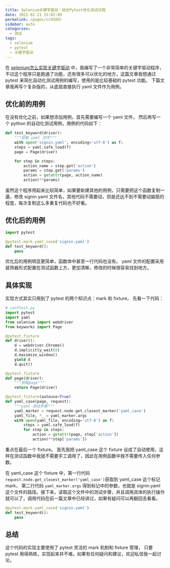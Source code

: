 ```yaml
---
title: Selenium关键字驱动：结合Pytest优化测试过程
date: 2022-02-21 15:02:09
permalink: /pages/cc910d/
sidebar: auto
categories:
  - 测试
tags:
  - selenium
  - pytest
  - 关键字驱动
---
```

在 [selenium怎么实现关键字驱动](https://blog.csdn.net/looker53/article/details/122830444) 中，我编写了一个非常简单的关键字驱动程序， 不过这个程序只是跑通了功能，还有很多可以优化的地方，这篇文章我想通过 pytest 来简化自动化测试用例的编写，使用的是比较基础的 pytest 功能。 下篇文章我再写个复杂版的，从底层直接执行 yaml 文件作为用例。



## 优化前的用例



在没有优化之前，如果想添加用例，首先需要编写一个 yaml 文件， 然后再写一个 python 的自动化测试用例，用例的代码如下：



```python
def test_keyword(driver):
    """获取 yaml 文件"""
	with open('signin.yaml', encoding='utf-8') as f:
    steps = yaml.safe_load(f)
    page = Page(driver)

    for step in steps:
        action_name = step.get('action')
        params = step.get('params')
        action = getattr(page, action_name)
        action(**params)
```



虽然这个程序用起来比较简单，如果要新建其他的用例，只需要把这个函数复制一遍，修改 signin.yaml 文件名，其他代码不需要动，但是还达不到不需要动脑筋的程度，每次复制这么多重复代码也不好看。



## 优化后的用例



```python
import pytest

@pytest.mark.yaml_case('signin.yaml')
def test_keyword():
	pass
```



优化后的用例明显更简单，函数体中甚至一行代码也没有。 yaml 文件的配置采用装饰器形式配置在测试函数上方，更加清晰，修改的时候很容易找到地方。



## 具体实现



实现方式其实只用到了 pytest 的两个知识点：mark 和 fixture， 先看一下代码：



```python
# conftest.py
import pytest
import yaml
from selenium import webdriver
from keyworks import Page

@pytest.fixture
def driver():
    d = webdriver.Chrome()
    d.implicitly_wait(8)
    d.maximize_window()
    yield d
    d.quit()

@pytest.fixture
def page(driver):
    """获取page"""
    return Page(driver)

@pytest.fixture(autouse=True)
def yaml_case(page, request):
    """yaml 测试步骤"""
    yaml_marker = request.node.get_closest_marker('yaml_case')
    yaml_file, *_ = yaml_marker.args
    with open(yaml_file, encoding='utf-8') as f:
        steps = yaml.safe_load(f)
        for step in steps:
            action = getattr(page, step['action'])
            action(**step['params'])
```



重点在最后一个 fixture。 首先我把 yaml_case 这个 fixture 设成了自动使用，这样在测试函数中我就不需要手工调用了，因此在用例函数中我不需要传入任何参数。



在 yaml_case 这个 fixture 中，第一行代码`request.node.get_closest_marker('yaml_case')`获取到 yaml_case 这个标记 mark， 第二行代码 `yaml_marker.args` 得到标记中的参数，也就是 signin.yaml 这个文件的路径。接下来，读取这个文件中的测试步骤，并且调用具体的执行操作就可以了，调用代码在前一篇文章中已经讲过，如果有疑问可以再翻回去看看。



```python
@pytest.mark.yaml_case('signin.yaml')
def test_keyword():
	pass
```



## 总结



这个代码的实现主要使用了 pytest 灵活的 mark 机制和 fixture 管理， 只要 pytest 用得熟练，实现起来并不难。如果有任何疑问和建议，欢迎私信我一起讨论。